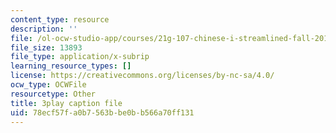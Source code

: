 ```yaml
---
content_type: resource
description: ''
file: /ol-ocw-studio-app/courses/21g-107-chinese-i-streamlined-fall-2014/78ecf57fa0b7563bbe0bb566a70ff131_9RZa3zBruVA.vtt
file_size: 13893
file_type: application/x-subrip
learning_resource_types: []
license: https://creativecommons.org/licenses/by-nc-sa/4.0/
ocw_type: OCWFile
resourcetype: Other
title: 3play caption file
uid: 78ecf57f-a0b7-563b-be0b-b566a70ff131
---
```

